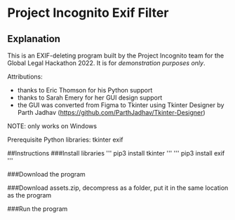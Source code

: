 # Project Incognito Exif Filter
## Explanation
This is an EXIF-deleting program built by the Project Incognito team for the Global Legal Hackathon 2022. It is for _demonstration purposes only_.

Attributions:
- thanks to Eric Thomson for his Python support
- thanks to Sarah Emery for her GUI design support
- the GUI was converted from Figma to Tkinter using Tkinter Designer by Parth Jadhav (https://github.com/ParthJadhav/Tkinter-Designer)


NOTE: only works on Windows

Prerequisite Python libraries:
tkinter
exif

##Instructions
###Install libraries
'''
pip3 install tkinter
'''
'''
pip3 install exif
'''

###Download the program

###Download assets.zip, decompress as a folder, put it in the same location as the program

###Run the program

